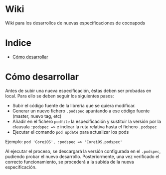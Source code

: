 # Wiki

Wiki para los desarrollos de nuevas especificaciones de cocoapods

# Indice

- [Cómo desarrollar](#c-mo-desarrollar)

# Cómo desarrollar

Antes de subir una nueva especificación, éstas deben ser probadas en local. Para ello se deben seguir los siguientes pasos:
- Subir el código fuente de la librería que se quiera modificar.
- Generar un nuevo fichero `.podspec` apuntando a ese código fuente (master, nuevo tag, etc)
- Añadir en el fichero `podfile` la especificación y sustituir la versión por la clausula `:podspec =>` e indicar la ruta relativa hasta el fichero `.podspec`
- Ejecutar el comando `pod update` para actualizar los pods

Ejemplo: `pod 'CoreiOS', :podspec => 'CoreiOS.podspec'`

Al ejecutar el proceso, se descargará la versión configurada en el `.podspec`, pudiendo probar el nuevo desarrollo. Posteriormente, una vez verificado el correcto funcionamiento, se procederá a la subida de la nueva especificación.